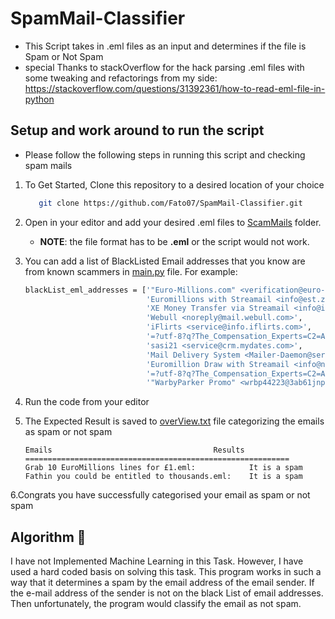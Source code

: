 # SpamMail-Classifier
- This Script takes in .eml files as an input and determines if the file is Spam or Not Spam
- special Thanks to stackOverflow for the hack parsing .eml files with some tweaking and refactorings from my side: https://stackoverflow.com/questions/31392361/how-to-read-eml-file-in-python

## Setup and work around to run the script
- Please follow the following steps in running this script and checking spam mails

1. To Get Started, Clone this repository to a desired location of your choice
    ```bash
       git clone https://github.com/Fato07/SpamMail-Classifier.git
   ```
2. Open in your editor and add your desired .eml files to [ScamMails](./ScamMails) folder.

      - **NOTE**: the file format has to be **.eml** or the script would not work.
 3. You can add a list of BlackListed Email addresses that you know are from known scammers in [main.py](./main.py) file.
 For example:
    ```bash
    blackList_eml_addresses = ['"Euro-Millions.com" <verification@euro-millions.com>',
                               'Euromillions with Streamail <info@est.zebozut.com>',
                               'XE Money Transfer via Streamail <info@infor.sasonud.eu>',
                               'Webull <noreply@mail.webull.com>',
                               'iFlirts <service@info.iflirts.com>',
                               '=?utf-8?q?The_Compensation_Experts=C2=AE_with_Streamail?= <info@form.furosoyu.com>',
                               'sasi21 <service@crm.mydates.com>',
                               'Mail Delivery System <Mailer-Daemon@server.tempmailgen.com>',
                               'Euromillion Draw with Streamail <info@news.zadeput.com>',
                               '=?utf-8?q?The_Compensation_Experts=C2=AE_with_Streamail?= <info@est.3dflashworld.com>',
                               '"WarbyParker Promo" <wrbp44223@3ab61jnp01oogr.w8591-c42f.vcouzwmu.ga>']
    ``` 
 4. Run the code from your editor
 5. The Expected Result is saved to [overView.txt](./overView.txt) file categorizing the emails as spam or not spam
    ```
    Emails                                    Results
    ===========================================================  
    Grab 10 EuroMillions lines for £1.eml:            It is a spam
    Fathin you could be entitled to thousands.eml:    It is a spam
    ```
  6.Congrats you have successfully categorised your email as spam or not spam 
  
  ## Algorithm 🔗
  I have not Implemented Machine Learning in this Task. However, I have used a hard coded basis on solving this task.
  This program works in such a way that it determines a spam by the email address of the email sender. 
  If the e-mail address of the sender is not on the black List of email addresses. Then unfortunately, 
  the program would classify the email as not spam.
  
  
